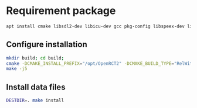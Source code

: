 # Requirement package
```bash
apt install cmake libsdl2-dev libicu-dev gcc pkg-config libspeex-dev libspeexdsp-dev libcurl4-openssl-dev libcrypto++-dev libfontconfig1-dev libfreetype6-dev libpng-dev libssl-dev libzip-dev build-essential make duktape-dev nlohmann-json3-dev libbenchmark-dev
```

## Configure installation
```bash
mkdir build; cd build;
cmake -DCMAKE_INSTALL_PREFIX="/opt/OpenRCT2" -DCMAKE_BUILD_TYPE="RelWithDepInfo" ..
make -j5
```

## Install data files
```bash
DESTDIR=. make install
```

